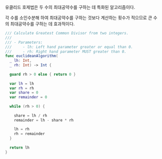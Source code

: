 
유클리드 호제법은 두 수의 최대공약수를 구하는 데 특화된 알고리즘이다.

각 수를 소인수분해 하여 최대공약수를 구하는 것보다 계산하는 횟수가 적으므로 큰 수의 최대공약수를 구하는 데 효과적이다.

```swift
/// Calculate Greatest Common Divisor from two integers.
///
/// - Parameters:
///     - lh: Left hand parameter greater or equal than 0.
///     - rh: Right hand parameter MUST greater than 0.
func euclideanAlgorithm(
  _ lh: Int,
  _ rh: Int) -> Int {
  
  guard rh > 0 else { return 0 }
  
  var lh = lh
  var rh = rh
  var share = 0
  var remainder = 0
  
  while (rh > 0) {
    
    share = lh / rh
    remainder = lh - share * rh
    
    lh = rh
    rh = remainder
  }
  
  return lh
}
```
